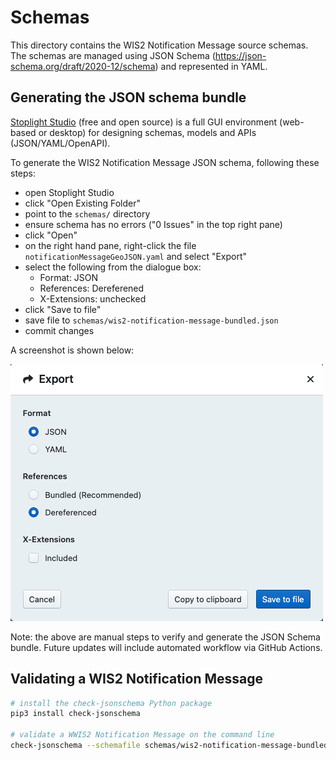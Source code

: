 # Schemas

This directory contains the WIS2 Notification Message source schemas.  The schemas are managed
using JSON Schema (https://json-schema.org/draft/2020-12/schema) and represented
in YAML.

## Generating the JSON schema bundle

[Stoplight Studio](https://stoplight.io/studio) (free and open source) is a full GUI environment (web-based
or desktop) for designing schemas, models and APIs (JSON/YAML/OpenAPI).

To generate the WIS2 Notification Message JSON schema, following these steps:

- open Stoplight Studio
- click "Open Existing Folder"
- point to the `schemas/` directory
- ensure schema has no errors ("0 Issues" in the top right pane)
- click "Open"
- on the right hand pane, right-click the file `notificationMessageGeoJSON.yaml` and select "Export"
- select the following from the dialogue box:
  - Format: JSON
  - References: Dereferened
  - X-Extensions: unchecked
- click "Save to file"
- save file to `schemas/wis2-notification-message-bundled.json`
- commit changes

A screenshot is shown below:

![Stoplight Studio Export](stoplight-studio-export.png "Stoplight Studio Export")

Note: the above are manual steps to verify and generate the JSON Schema bundle.  Future updates will
include automated workflow via GitHub Actions.

## Validating a WIS2 Notification Message

```bash
# install the check-jsonschema Python package
pip3 install check-jsonschema

# validate a WWIS2 Notification Message on the command line
check-jsonschema --schemafile schemas/wis2-notification-message-bundled.json examples/example1.json
```
